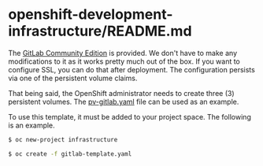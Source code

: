 # openshift-development-infrastructure/README.md

The <a href="https://hub.docker.com/r/gitlab/gitlab-ce/">GitLab Community Edition</a> is provided.  We don't have to make any modifications to it as it works pretty much out of the box.  If you want to configure SSL, you can do that after deployment.  The configuration persists via one of the persistent volume claims.

That being said, the OpenShift administrator needs to create three (3) persistent volumes.  The [pv-gitlab.yaml](pv-gitlab.yaml) file can be used as an example.

To use this template, it must be added to your project space.  The following is an example.
```bash
$ oc new-project infrastructure

$ oc create -f gitlab-template.yaml
```
